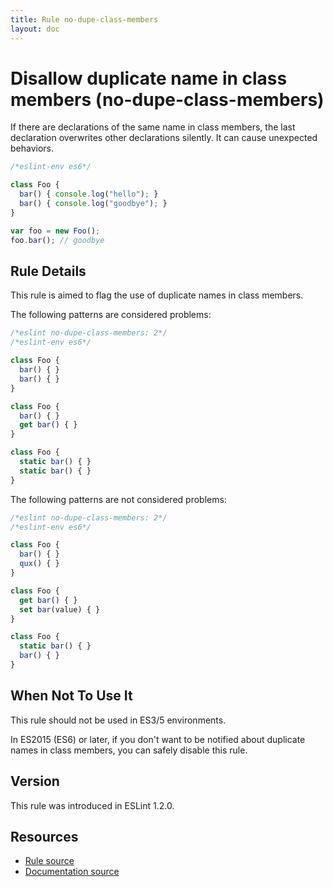 ```yaml
---
title: Rule no-dupe-class-members
layout: doc
---
```

<!-- Note: No pull requests accepted for this file. See README.md in the root directory for details. -->

# Disallow duplicate name in class members (no-dupe-class-members)

If there are declarations of the same name in class members, the last declaration overwrites other declarations silently.
It can cause unexpected behaviors.

```js
/*eslint-env es6*/

class Foo {
  bar() { console.log("hello"); }
  bar() { console.log("goodbye"); }
}

var foo = new Foo();
foo.bar(); // goodbye
```

## Rule Details

This rule is aimed to flag the use of duplicate names in class members.

The following patterns are considered problems:

```js
/*eslint no-dupe-class-members: 2*/
/*eslint-env es6*/

class Foo {
  bar() { }
  bar() { }
}

class Foo {
  bar() { }
  get bar() { }
}

class Foo {
  static bar() { }
  static bar() { }
}
```

The following patterns are not considered problems:

```js
/*eslint no-dupe-class-members: 2*/
/*eslint-env es6*/

class Foo {
  bar() { }
  qux() { }
}

class Foo {
  get bar() { }
  set bar(value) { }
}

class Foo {
  static bar() { }
  bar() { }
}
```

## When Not To Use It

This rule should not be used in ES3/5 environments.

In ES2015 (ES6) or later, if you don't want to be notified about duplicate names in class members, you can safely disable this rule.

## Version

This rule was introduced in ESLint 1.2.0.

## Resources

* [Rule source](https://github.com/eslint/eslint/tree/master/lib/rules/no-dupe-class-members.js)
* [Documentation source](https://github.com/eslint/eslint/tree/master/docs/rules/no-dupe-class-members.md)
